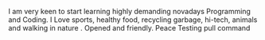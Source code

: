 I am very keen to start learning highly demanding novadays Programming and Coding. I Love sports, healthy food, recycling garbage, hi-tech, animals and walking in nature . Opened and friendly. Peace
Testing pull command
